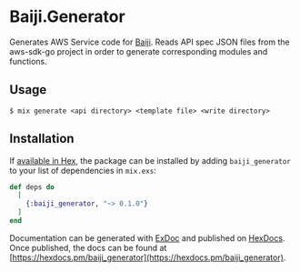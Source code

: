 # Baiji.Generator

Generates AWS Service code for [Baiji](https://github.com/wrren/baiji.ex). Reads API spec JSON files from the aws-sdk-go project in order to generate corresponding modules and functions.

## Usage

```shell
$ mix generate <api directory> <template file> <write directory>
```

## Installation

If [available in Hex](https://hex.pm/docs/publish), the package can be installed
by adding `baiji_generator` to your list of dependencies in `mix.exs`:

```elixir
def deps do
  [
    {:baiji_generator, "~> 0.1.0"}
  ]
end
```

Documentation can be generated with [ExDoc](https://github.com/elixir-lang/ex_doc)
and published on [HexDocs](https://hexdocs.pm). Once published, the docs can
be found at [https://hexdocs.pm/baiji_generator](https://hexdocs.pm/baiji_generator).

